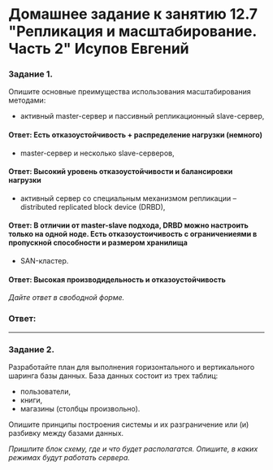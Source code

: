 # Домашнее задание к занятию 12.7 "Репликация и масштабирование. Часть 2" Исупов Евгений



### Задание 1.

Опишите основные преимущества использования масштабирования методами:

- активный master-сервер и пассивный репликационный slave-сервер, 
#### Ответ: Есть отказоустойчивость + распределение нагрузки (немного)
- master-сервер и несколько slave-серверов, 
#### Ответ: Высокий уровень отказоустойчивости и балансировки нагрузки
- активный сервер со специальным механизмом репликации – distributed replicated block device (DRBD), 
#### Ответ: В отличии от master-slave подхода, DRBD можно настроить только на одной ноде. Есть отказоустоичивость с ограничениеями в пропускной способности и размером хранилища
- SAN-кластер.
#### Ответ: Высокая производидельность и отказоустойчивость

*Дайте ответ в свободной форме.*
### Ответ:



---

### Задание 2.


Разработайте план для выполнения горизонтального и вертикального шаринга базы данных. База данных состоит из трех таблиц: 

- пользователи, 
- книги, 
- магазины (столбцы произвольно). 

Опишите принципы построения системы и их разграничение или (и) разбивку между базами данных.

*Пришлите блок схему, где и что будет располагатся. Опишите, в каких режимах будут работать сервера.* 

